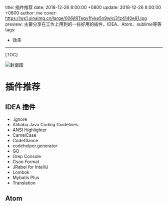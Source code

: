 title: 插件推荐
date: 2018-12-26 8:00:00 +0800
update: 2018-12-26 8:00:00 +0800
author: me
cover: https://ws1.sinaimg.cn/large/006jIRTegy1fyke5n9wlcj31z4140e81.jpg
preview:  主要分享在工作上用到的一些好用的插件，IDEA、Atom、sublime等等
tags:

  - 效率

---

[TOC]

![封面图](https://ws1.sinaimg.cn/large/006jIRTegy1fyke5n9wlcj31z4140e81.jpg)

# 插件推荐

## IDEA 插件

* .ignore
* Alibaba Java Coding Guidelines 
* ANSI Highlighter
* CamelCase
* CodeGlance
* codehelper.generator
* GO
* Grep Console
* Gson Format
* JRabel for IntelliJ
* Lombok
* Mybatis Plus
* Translation

## Atom



